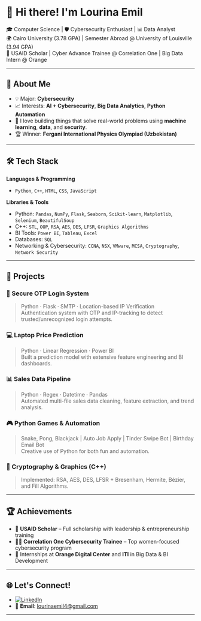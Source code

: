 # 👋 Hi there! I'm Lourina Emil

🎓 Computer Science | 🛡️ Cybersecurity Enthusiast | 📊 Data Analyst  
🌍 Cairo University (3.78 GPA) | Semester Abroad @ University of Louisville (3.94 GPA)  
🌟 USAID Scholar | Cyber Advance Trainee @ Correlation One | Big Data Intern @ Orange

---

## 🔐 About Me

- 💡 Major: **Cybersecurity** 
- 📈 Interests: **AI + Cybersecurity**, **Big Data Analytics**, **Python Automation**
- 🧠 I love building things that solve real-world problems using **machine learning**, **data**, and **security**.
- 🏆 Winner: **Fergani International Physics Olympiad (Uzbekistan)**

---

## 🛠️ Tech Stack

**Languages & Programming**
- `Python`, `C++`, `HTML`, `CSS`, `JavaScript`

**Libraries & Tools**
- Python: `Pandas`, `NumPy`, `Flask`, `Seaborn`, `Scikit-learn`, `Matplotlib`, `Selenium`, `BeautifulSoup`
- C++: `STL`, `OOP`, `RSA`, `AES`, `DES`, `LFSR`, `Graphics Algorithms`
- BI Tools: `Power BI`, `Tableau`, `Excel`
- Databases: `SQL`
- Networking & Cybersecurity: `CCNA`, `NSX`, `VMware`, `MCSA`, `Cryptography`, `Network Security`

---

## 🚀 Projects

### 🔐 Secure OTP Login System
> Python · Flask · SMTP · Location-based IP Verification  
Authentication system with OTP and IP-tracking to detect trusted/unrecognized login attempts.

### 💻 Laptop Price Prediction
> Python · Linear Regression · Power BI  
Built a prediction model with extensive feature engineering and BI dashboards.

### 📊 Sales Data Pipeline
> Python · Regex · Datetime · Pandas  
Automated multi-file sales data cleaning, feature extraction, and trend analysis.

### 🎮 Python Games & Automation
> Snake, Pong, Blackjack | Auto Job Apply | Tinder Swipe Bot | Birthday Email Bot  
Creative use of Python for both fun and automation.

### 🔢 Cryptography & Graphics (C++)
> Implemented: RSA, AES, DES, LFSR + Bresenham, Hermite, Bézier, and Fill Algorithms.

---

## 🏆 Achievements

- 🏅 **USAID Scholar** – Full scholarship with leadership & entrepreneurship training  
- 👩‍💻 **Correlation One Cybersecurity Trainee** – Top women-focused cybersecurity program  
- 💼 Internships at **Orange Digital Center** and **ITI** in Big Data & BI Development

---

## 🌐 Let's Connect!

- [![LinkedIn](https://img.shields.io/badge/LinkedIn-blue?style=flat&logo=linkedin)](https://www.linkedin.com/in/lourina-emil-59a2741b6/)
- 📧 **Email**: lourinaemil4@gmail.com

---

